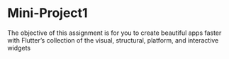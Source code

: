 # Mini-Project1
The objective of this assignment is for you to create beautiful apps faster with Flutter’s collection of the visual, structural, platform, and interactive widgets

